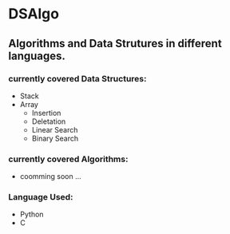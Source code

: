 # DSAlgo
## Algorithms and Data Strutures in different languages.

### currently covered Data Structures:
+ Stack
+ Array
    - Insertion
    - Deletation
    - Linear Search
    - Binary Search
### currently covered Algorithms:
- coomming soon ...
### Language Used:
* Python
* C